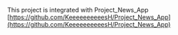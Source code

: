This project is integrated with Project_News_App
[https://github.com/KeeeeeeeeeesH/Project_News_App](https://github.com/KeeeeeeeeeesH/Project_News_App)
